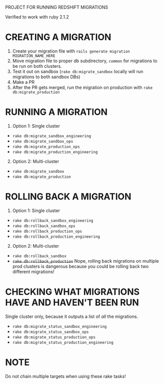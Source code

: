 PROJECT FOR RUNNING REDSHIFT MIGRATIONS

Verified to work with ruby 2.1.2

CREATING A MIGRATION
====================
1. Create your migration file with `rails generate migration MIGRATION_NAME_HERE`
2. Move migration file to proper db subdirectory, ```common``` for migrations to be run on both clusters.
3. Test it out on sandbox (`rake db:migrate_sandbox` locally will run migrations to both sandbox DBs)
4. Make a PR
5. After the PR gets merged, run the migration on production with `rake db:migrate_production`

RUNNING A MIGRATION
===================
1. Option 1: Single cluster
  - ```rake db:migrate_sandbox_engineering```
  - ```rake db:migrate_sandbox_ops```
  - ```rake db:migrate_production_ops```
  - ```rake db:migrate_production_engineering```
2. Option 2: Multi-cluster
  - ```rake db:migrate_sandbox```
  - ```rake db:migrate_production```

ROLLING BACK A MIGRATION
========================
1. Option 1: Single cluster
  - ```rake db:rollback_sandbox_engineering```
  - ```rake db:rollback_sandbox_ops```
  - ```rake db:rollback_production_ops```
  - ```rake db:rollback_production_engineering```
2. Option 2: Multi-cluster
  - ```rake db:rollback_sandbox```
  - ~~```rake db:rollback_production```~~ Nope, rolling back migrations on multiple prod clusters is dangerous because you could be rolling back two different migrations!

CHECKING WHAT MIGRATIONS HAVE AND HAVEN'T BEEN RUN
==================================================
Single cluster only, because it outputs a list of _all_ the migrations.
- ```rake db:migrate_status_sandbox_engineering```
- ```rake db:migrate_status_sandbox_ops```
- ```rake db:migrate_status_production_ops```
- ```rake db:migrate_status_production_engineering```


NOTE
====
Do not chain multiple targets when using these rake tasks!
